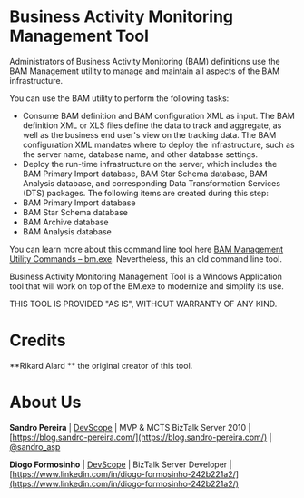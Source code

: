 # Business Activity Monitoring Management Tool
Administrators of Business Activity Monitoring (BAM) definitions use the BAM Management utility to manage and maintain all aspects of the BAM infrastructure.

You can use the BAM utility to perform the following tasks:
* Consume BAM definition and BAM configuration XML as input. The BAM definition XML or XLS files define the data to track and aggregate, as well as the business end user's view on the tracking data. The BAM configuration XML mandates where to deploy the infrastructure, such as the server name, database name, and other database settings.
* Deploy the run-time infrastructure on the server, which includes the BAM Primary Import database, BAM Star Schema database, BAM Analysis database, and corresponding Data Transformation Services (DTS) packages. The following items are created during this step:
 * BAM Primary Import database
 * BAM Star Schema database
 * BAM Archive database
 * BAM Analysis database

You can learn more about this command line tool here [BAM Management Utility Commands – bm.exe](https://blog.sandro-pereira.com/2009/04/14/bam-management-utility-commands-bm-exe/). Nevertheless, this an old command line tool.

Business Activity Monitoring Management Tool is a Windows Application tool that will work on top of the BM.exe to modernize and simplify its use.

THIS TOOL IS PROVIDED "AS IS", WITHOUT WARRANTY OF ANY KIND.

# Credits
**Rikard Alard ** the original creator of this tool.

# About Us
**Sandro Pereira** | [DevScope](http://www.devscope.net/) | MVP & MCTS BizTalk Server 2010 | [https://blog.sandro-pereira.com/](https://blog.sandro-pereira.com/) | [@sandro_asp](https://twitter.com/sandro_asp)

**Diogo Formosinho** | [DevScope](http://www.devscope.net/) | BizTalk Server Developer | [https://www.linkedin.com/in/diogo-formosinho-242b221a2/](https://www.linkedin.com/in/diogo-formosinho-242b221a2/)